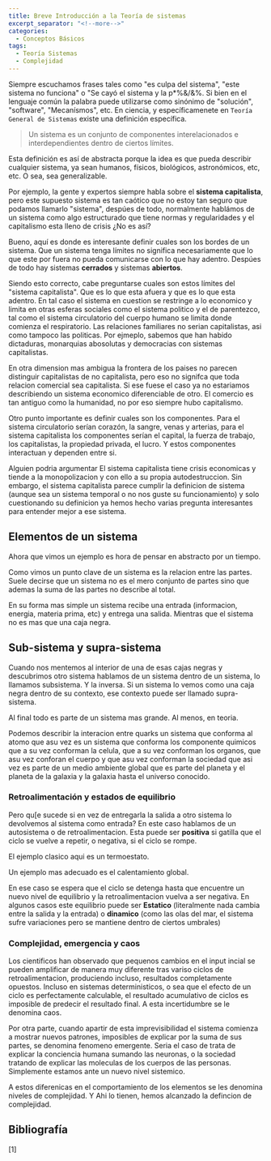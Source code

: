 ```yaml
---
title: Breve Introducción a la Teoría de sistemas
excerpt_separator: "<!--more-->"
categories:
  - Conceptos Básicos
tags:
  - Teoría Sistemas
  - Complejidad
---
```


Siempre escuchamos frases tales como "es culpa del sistema", "este sistema no funciona" o "Se cayó el sistema y la p*%&/&%. Si bien en el lenguaje común la palabra puede utilizarse como sinónimo de "solución", "software", "Mecanísmos", etc. En ciencia, y específicamenete en `Teoría General de Sistemas` existe una definición específica.

> Un sistema es un conjunto de componentes interelacionados e interdependientes dentro de ciertos límites.

Esta definición es así de abstracta porque la idea es que pueda describir cualquier sistema, ya sean humanos, físicos, biológicos, astronómicos, etc, etc. O sea, sea generalizable.

Por ejemplo, la gente y expertos siempre habla sobre el **sistema capitalista**, pero este supuesto sistema es tan caótico que no estoy tan seguro que podamos llamarlo "sistema", despúes de todo, normalmente hablámos de un sistema como algo estructurado que tiene normas y regularidades y el capitalismo esta lleno de crisis ¿No es así?

Bueno, aquí es donde es interesante definir cuales son los bordes de un sistema. Que un sistema tenga límites no significa necesariamente que lo que este por fuera no pueda comunicarse con lo que hay adentro. Despúes de todo hay sistemas **cerrados** y sistemas **abiertos**.

Siendo esto correcto, cabe preguntarse cuales son estos límites del "sistema capitalista". Que es lo que esta afuera y que es lo que esta adentro. En tal caso el sistema en cuestion se restringe a lo economico y limita en otras esferas sociales como el sistema politico y el de parentezco, tal como el sistema circulatorio del cuerpo humano se limita donde comienza el respiratorio. Las relaciones familiares no serian capitalistas, asi como tampoco las politicas. Por ejmeplo, sabemos que han habido dictaduras, monarquias abosolutas y democracias con sistemas capitalistas. 

En otra dimension mas ambigua la frontera de los paises no parecen distinguir capitalistas de no capitalista, pero eso no signifca que toda relacion comercial sea capitalista. Si ese fuese el caso ya no estariamos describiendo un sistema economico diferenciable de otro. El comercio es tan antiguo como la humanidad, no por eso siempre hubo capitalismo.

Otro punto importante es definir cuales son los componentes. Para el sistema circulatorio serían corazón, la sangre, venas y arterias, para el sistema capitalista los componentes serían el capital, la fuerza de trabajo, los capitalistas, la propiedad privada, el lucro. Y estos componentes interactuan y dependen entre si.

Alguien podria argumentar El sistema capitalista tiene crisis economicas y tiende a la monopolizacion y con ello a su propia autodestruccion. Sin embargo, el sistema capitalista parece cumplir la definicion de sistema (aunque sea un sistema temporal o no nos guste su funcionamiento) y solo cuestionando su definicion ya hemos hecho varias pregunta interesantes para entender mejor a ese sistema.

## Elementos de un sistema

Ahora que vimos un ejemplo es hora de pensar en abstracto por un tiempo.

Como vimos un punto clave de un sistema es la relacion entre las partes. Suele decirse que un sistema no es el mero conjunto de partes sino que ademas la suma de las partes no describe al total.

En su forma mas simple un sistema recibe una entrada (informacion, energia, materia prima, etc) y entrega una salida. Mientras que el sistema no es mas que una caja negra.

## Sub-sistema y supra-sistema

Cuando nos mentemos al interior de una de esas cajas negras y descubrimos otro sistema hablamos de un sistema dentro de un sistema, lo llamamos subsistema. Y la inversa. Si un sistema lo vemos como una caja negra dentro de su contexto, ese contexto puede ser llamado supra-sistema.

Al final todo es parte de un sistema mas grande. Al menos, en teoria.

Podemos describir la interacion entre quarks un sistema que conforma al atomo que asu vez es un sistema que conforma los componente quimicos que a su vez conforman la celula, que a su vez conforman los organos, que asu vez conforan el cuerpo y que asu vez conforman la sociedad que asi vez es parte de un medio ambiente global que es parte del planeta y el planeta de la galaxia y la galaxia hasta el universo conocido.

### Retroalimentación y estados de equilibrio

Pero qu[e sucede si en vez de entregarla la salida a otro sistema lo devolvemos al sistema como entrada? En este caso hablamos de un autosistema o de retroalimentacion. Esta puede ser **positiva** si gatilla que el ciclo se vuelve a repetir, o negativa, si el ciclo se rompe.

El ejemplo clasico aqui es un termoestato. 

Un ejemplo mas adecuado es el calentamiento global. 

En ese caso se espera que el ciclo se detenga hasta que encuentre un nuevo nivel de equilibrio y la retroalimentacion vuelva a ser negativa. En algunos casos este equilibrio puede ser **Estatico** (literalmente nada cambia entre la salida y la entrada) o **dinamico** (como las olas del mar, el sistema sufre variaciones pero se mantiene dentro de ciertos umbrales)

### Complejidad, emergencia y caos

Los cientificos han observado que pequenos cambios en el input incial se pueden amplificar de manera muy diferente tras variso ciclos de retroalimentacion, produciendo incluso, resultados completamente opuestos. Incluso en sistemas deterministicos, o sea que el efecto de un ciclo es perfectamente calculable, el resultado acumulativo de ciclos es imposible de predecir el resultado final. A esta incertidumbre se le denomina caos.

Por otra parte, cuando apartir de esta imprevisibilidad el sistema comienza a mostrar nuevos patrones, imposibles de explicar por la suma de sus partes, se denomina fenomeno emergente. Seria el caso de trata de explicar la conciencia humana sumando las neuronas, o la sociedad tratando de explicar las moleculas de los cuerpos de las personas. Simplemente estamos ante un nuevo nivel sistemico.

A estos diferenicas en el comportamiento de los elementos se les denomina niveles de complejidad. Y Ahi lo tienen, hemos alcanzado la defincion de complejidad.

## Bibliografía

[1]
